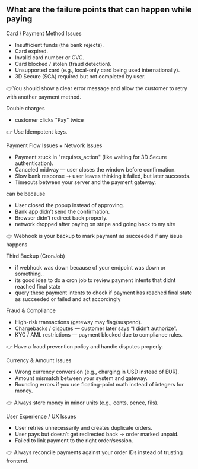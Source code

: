 ## What are the failure points that can happen while paying

Card / Payment Method Issues
- Insufficient funds (the bank rejects).
- Card expired.
- Invalid card number or CVC.
- Card blocked / stolen (fraud detection).
- Unsupported card (e.g., local-only card being used internationally).
- 3D Secure (SCA) required but not completed by user.

👉You should show a clear error message and allow the customer to retry with another payment method.


Double charges
- customer clicks "Pay" twice

👉 Use Idempotent keys.

Payment Flow Issues + Network Issues
- Payment stuck in "requires_action" (like waiting for 3D Secure authentication).
- Canceled midway — user closes the window before confirmation.
- Slow bank response → user leaves thinking it failed, but later succeeds.
- Timeouts between your server and the payment gateway.

can be because
- User closed the popup instead of approving.
- Bank app didn’t send the confirmation.
- Browser didn’t redirect back properly.
- network dropped after paying on stripe and going back to my site

👉 Webhook is your backup to mark payment as succeeded if any issue happens

Third Backup (CronJob)
- if webhook was down because of your endpoint was down or something.. 
- its good idea to do a cron job to review payment intents that didnt reached final state 
- query these payment intents to check if payment has reached final state as succeeded or failed and act accordingly



Fraud & Compliance

- High-risk transactions (gateway may flag/suspend).
- Chargebacks / disputes — customer later says “I didn’t authorize”.
- KYC / AML restrictions — payment blocked due to compliance rules.

👉 Have a fraud prevention policy and handle disputes properly.



Currency & Amount Issues

- Wrong currency conversion (e.g., charging in USD instead of EUR).
- Amount mismatch between your system and gateway.
- Rounding errors if you use floating-point math instead of integers for money.

👉 Always store money in minor units (e.g., cents, pence, fils).


User Experience / UX Issues

- User retries unnecessarily and creates duplicate orders.
- User pays but doesn’t get redirected back → order marked unpaid.
- Failed to link payment to the right order/session.

👉 Always reconcile payments against your order IDs instead of trusting frontend.